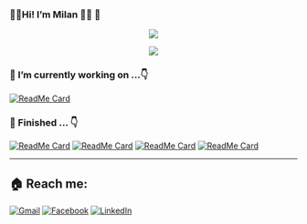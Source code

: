 ### 👨‍💻Hi! I’m Milan  🙋‍♂️  👀

<p align="center">
  <img align="center" src="https://github-readme-stats.vercel.app/api?username=milanmalshika&show_icons=true&theme=radical"> 
</p>

<p align="center">
  <img align="center" src="https://github-readme-stats.vercel.app/api/top-langs/?username=milanmalshika&layout=compact&theme=dracula"> 
</p>

### 🔭 I’m currently working on ...👇

[![ReadMe Card](https://github-readme-stats.vercel.app/api/pin/?username=milanmalshika&repo=IMS_system&theme=react)](https://github.com/UCSC-group17-secondyear/IMS_system)

### 🏁 Finished ... 👇
[![ReadMe Card](https://github-readme-stats.vercel.app/api/pin/?username=milanmalshika&repo=codeignitor-assignment&theme=react)](https://github.com/milanmalshika/codeignitor-assignment) 
[![ReadMe Card](https://github-readme-stats.vercel.app/api/pin/?username=milanmalshika&repo=knapsack-container-problem&theme=vue)](https://github.com/milanmalshika/knapsack-container-problem)
[![ReadMe Card](https://github-readme-stats.vercel.app/api/pin/?username=milanmalshika&repo=my-website&theme=vue)](https://github.com/milanmalshika/my-website)
[![ReadMe Card](https://github-readme-stats.vercel.app/api/pin/?username=milanmalshika&repo=flight-sheets-booking&theme=react)](https://github.com/milanmalshika/flight-sheets-booking)

------------


## 🏠 Reach me:
[![Gmail](https://img.shields.io/badge/gmail-D14836?&style=for-the-badge&logo=gmail&logoColor=white)](mailto:milanmalshika@gmail.com)
[![Facebook](https://img.shields.io/badge/facebook-%231877F2.svg?&style=for-the-badge&logo=facebook&logoColor=white)](https://www.facebook.com/milan.malshika)
[![LinkedIn](https://img.shields.io/badge/linkedin-%230077B5.svg?&style=for-the-badge&logo=linkedin&logoColor=white)](https://www.linkedin.com/in/milan-malshika-12a9861a1)
